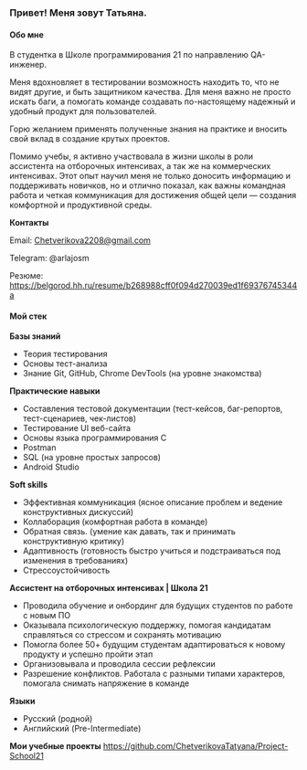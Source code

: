 ### Привет! Меня зовут Татьяна.
#### Обо мне

В студентка в Школе программирования 21 по направлению QA-инженер. 

Меня вдохновляет в тестировании возможность находить то, что не видят другие, и быть защитником качества. Для меня важно не просто искать баги, а помогать команде создавать по-настоящему надежный и удобный продукт для пользователей.

Горю желанием применять полученные знания на практике и вносить свой вклад в создание крутых проектов.

Помимо учебы, я активно участвовала в жизни школы в роли ассистента на отборочных интенсивах, а так же на коммерческих интенсивах. Этот опыт научил меня не только доносить информацию и поддерживать новичков, но и отлично показал, как важны командная работа и четкая коммуникация для достижения общей цели — создания комфортной и продуктивной среды.

 **Контакты**

Email: Chetverikova2208@gmail.com

Telegram: @arlajosm

Резюме: https://belgorod.hh.ru/resume/b268988cff0f094d270039ed1f69376745344a

#### Мой стек 

**Базы знаний**

- Теория тестирования
- Основы тест-анализа
- Знание Git, GitHub, Chrome DevTools (на уровне знакомства)
  
**Практические навыки**

- Составления тестовой документации (тест-кейсов, баг-репортов, тест-сценариев, чек-листов)
- Тестирование UI веб-сайта
- Основы языка программирования C
- Postman
- SQL (на уровне простых запросов)
- Android Studio

**Soft skills**

- Эффективная коммуникация (ясное описание проблем и ведение конструктивных дискуссий)
- Коллаборация (комфортная работа в команде)
- Обратная связь. (умение как давать, так и принимать конструктивную критику)
- Адаптивность (готовность быстро учиться и подстраиваться под изменения в требованиях)
- Стрессоустойчивость

**Ассистент на отборочных интенсивах | Школа 21**

- Проводила обучение и онбординг для будущих студентов по работе с новым ПО
- Оказывала психологическую поддержку, помогая кандидатам справляться со стрессом и сохранять мотивацию
- Помогла более 50+ будущим студентам адаптироваться к новому продукту и успешно пройти этап
- Организовывала и проводила сессии рефлексии
- Разрешение конфликтов. Работала с разными типами характеров, помогала снимать напряжение в команде

**Языки**
- Русский (родной)
- Английский (Pre-Intermediate)

**Мои учебные проекты**
https://github.com/ChetverikovaTatyana/Project-School21
